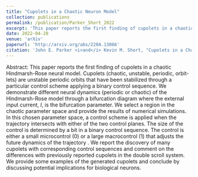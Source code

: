```yaml
---
title: "Cupolets in a Chaotic Neuron Model"
collection: publications
permalink: /publication/Parker_Short_2022
excerpt: 'This paper reports the first finding of cupolets in a chaotic Hindmarsh-Rose neural model.'
date: 2022-04-28
venue: 'arXiv'
paperurl: 'http://arxiv.org/abs/2204.13066'
citation: 'John E. Parker <i>and</i> Kevin M. Short, "Cupolets in a Chaotic Neuron Model", arXiv, 2022'
---
```


Abstract: This paper reports the first finding of cupolets in a chaotic Hindmarsh-Rose neural model. Cupolets (chaotic, unstable, periodic, orbit-lets) are unstable periodic orbits that have been stabilized through a particular control scheme applying a binary control sequence. We demonstrate different neural dynamics (periodic or chaotic) of the Hindmarsh-Rose model through a bifurcation diagram where the external input current, <i>I</i>, is the bifurcation parameter. We select a region in the chaotic parameter space and provide the results of numerical simulations. In this chosen parameter space, a control scheme is applied when the trajectory intersects with either of the two control planes. The size of the control is determined by a bit in a binary control sequence. The control is either a small microcontrol (0) or a large macrocontrol (1) that adjusts the future dynamics of the trajectory . We report the discovery of many cupolets with corresponding control sequences and comment on the differences with previously reported cupolets in the double scroll system. We provide some examples of the generated cupolets and conclude by discussing potential implications for biological neurons.

